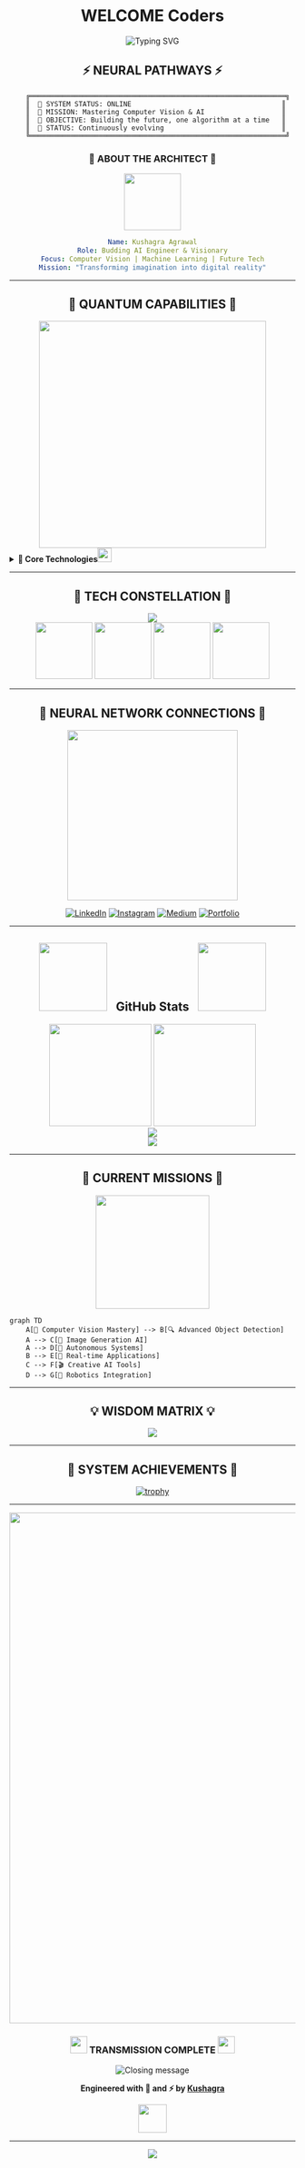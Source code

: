 # <div align="center"> WELCOME Coders </div>

<div align="center">
  <img src="https://readme-typing-svg.herokuapp.com?font=Orbitron&size=35&pause=1000&color=00D9FF&center=true&vCenter=true&width=600&lines=Hello%2C+I'm+Kushagra;Welcome+to+My+Digital+Universe" alt="Typing SVG" />
</div>


## <div align="center">⚡ NEURAL PATHWAYS ⚡</div>

```ascii
    ╔═══════════════════════════════════════════════════════════════╗
    ║  🧠 SYSTEM STATUS: ONLINE                                     ║
    ║  🎯 MISSION: Mastering Computer Vision & AI                   ║
    ║  🌟 OBJECTIVE: Building the future, one algorithm at a time   ║
    ║  🚀 STATUS: Continuously evolving                             ║
    ╚═══════════════════════════════════════════════════════════════╝
```

<div align="center">

### 🌌 ABOUT THE ARCHITECT 🌌

<img src="https://user-images.githubusercontent.com/74038190/213910845-af37a709-8995-40d6-be59-724526e3c3d7.gif" width="100">

```yaml
Name: Kushagra Agrawal
Role: Budding AI Engineer & Visionary
Focus: Computer Vision | Machine Learning | Future Tech
Mission: "Transforming imagination into digital reality"
```

</div>

---

## <div align="center">🔮 QUANTUM CAPABILITIES 🔮</div>

<div align="center">
  <img src="https://user-images.githubusercontent.com/74038190/212284158-e840e285-664b-44d7-b79b-e264b5e54825.gif" width="400">
</div>

<details>
<summary><b>🧬 Core Technologies<img src="https://github.com/Anmol-Baranwal/Cool-GIFs-For-GitHub/assets/74038190/47eb2734-addb-46da-b4dd-5e1616cd3853" width="25">&nbsp; </b></summary>

### Programming Languages
```
Python  ████████████████████████████████████████ 95%
C       ████████████████████████████████████████ 90%
Flutter ███████████████████████████████████ 55%
```

### AI/ML Arsenal
```
Deep Learning    ████████████████████████████████████████ 95%
Data Science     ████████████████████████████████████████ 92%
Neural Networks  ████████████████████████████████████████ 88%
Computer Vision  █████████████████████████████████████ 68%
```

### Cloud & DevOps
```
AWS      ███████████████████████████████████████ 80%
Docker   ███████████████████████████████████████ 80%
MongoDB  ███████████████████████████████████████ 82%
MySQL    ████████████████████████████████████████ 92%
```

</details>

---

## <div align="center">💫 TECH CONSTELLATION 💫</div>

<div align="center">
  <img src="https://skillicons.dev/icons?i=python,tensorflow,pytorch,opencv,aws,docker,mongodb,mysql,git,github,vscode,linux&theme=dark&perline=6" />
</div>

<div align="center">
  <img src="https://user-images.githubusercontent.com/74038190/212257454-16e3712e-945a-4ca2-b238-408ad0bf87e6.gif" width="100">
  <img src="https://user-images.githubusercontent.com/74038190/212257472-08e52665-c503-4bd9-aa20-f5a4dae769b5.gif" width="100">
  <img src="https://user-images.githubusercontent.com/74038190/212257468-1e9a91f1-b626-4baa-b15d-5c385b7de974.gif" width="100">
  <img src="https://user-images.githubusercontent.com/74038190/212257465-7ce8d493-cac5-494e-982a-5a9deb852c4b.gif" width="100">
</div>

---

## <div align="center">📡 NEURAL NETWORK CONNECTIONS 📡</div>

<div align="center">
  <img src="https://user-images.githubusercontent.com/74038190/212284115-f47cd8ff-2ffb-4b04-b5bf-4d1c14c0247f.gif" width="300">
</div>

<div align="center">

[![LinkedIn](https://img.shields.io/badge/LinkedIn-0077B5?style=for-the-badge&logo=linkedin&logoColor=white&labelColor=0077B5)](https://linkedin.com/in/kushagra--agrawal)
[![Instagram](https://img.shields.io/badge/Instagram-E4405F?style=for-the-badge&logo=instagram&logoColor=white&labelColor=E4405F)](https://instagram.com/_kushagra.ag_)
[![Medium](https://img.shields.io/badge/Medium-12100E?style=for-the-badge&logo=medium&logoColor=white&labelColor=12100E)](https://medium.com/@ds-kushagra)
[![Portfolio](https://img.shields.io/badge/Portfolio-FF5722?style=for-the-badge&logo=firefox&logoColor=white&labelColor=FF5722)](https://ds-kushagra.vercel.app/)

</div>

---


## <div align="center"><img src="https://user-images.githubusercontent.com/74038190/213866269-5d00981c-7c98-46d7-8a8e-16f462f15227.gif" width="120" /> &nbsp; GitHub Stats &nbsp; <img src="https://user-images.githubusercontent.com/74038190/213866269-5d00981c-7c98-46d7-8a8e-16f462f15227.gif" width="120" /></div>

<div align="center">
  <img height="180em" src="https://github-readme-stats.vercel.app/api?username=DS-Kushagra&show_icons=true&theme=tokyonight&include_all_commits=true&count_private=true&hide_border=true&bg_color=0D1117&title_color=00D9FF&icon_color=00D9FF&text_color=C9D1D9"/>
  <img height="180em" src="https://github-readme-stats.vercel.app/api/top-langs/?username=DS-Kushagra&layout=compact&langs_count=8&theme=tokyonight&hide_border=true&bg_color=0D1117&title_color=00D9FF&text_color=C9D1D9"/>
</div>

<div align="center">
  <img src="https://github-readme-streak-stats.herokuapp.com/?user=DS-Kushagra&theme=tokyonight&hide_border=true&background=0D1117&stroke=00D9FF&ring=00D9FF&fire=FF6B6B&currStreakLabel=00D9FF"/>
</div>

<div align="center">
  <img src="https://github-readme-activity-graph.vercel.app/graph?username=DS-Kushagra&theme=tokyo-night&hide_border=true&bg_color=0D1117&color=00D9FF&line=00D9FF&point=FF6B6B"/>
</div>

---

## <div align="center">🎯 CURRENT MISSIONS 🎯</div>

<div align="center">
  <img src="https://user-images.githubusercontent.com/74038190/212284094-e50ceae2-de86-4dd6-a1d4-4571d9134a7f.gif" width="200">
</div>

```mermaid
graph TD
    A[🧠 Computer Vision Mastery] --> B[🔍 Advanced Object Detection]
    A --> C[🎨 Image Generation AI]
    A --> D[🚗 Autonomous Systems]
    B --> E[📱 Real-time Applications]
    C --> F[🎬 Creative AI Tools]
    D --> G[🤖 Robotics Integration]
```

---

## <div align="center">💡 WISDOM MATRIX 💡</div>

<div align="center">
  <img src="https://quotes-github-readme.vercel.app/api?type=horizontal&theme=tokyonight&quote=The%20future%20belongs%20to%20those%20who%20learn%20more%20skills%20and%20combine%20them%20in%20creative%20ways&author=Robert%20Greene"/>
</div>

---

## <div align="center">🌟 SYSTEM ACHIEVEMENTS 🌟</div>

<div align="center">
  
[![trophy](https://github-profile-trophy.vercel.app/?username=DS-Kushagra&theme=tokyonight&no-frame=true&no-bg=true&margin-w=4&row=2&column=4)](https://github.com/ryo-ma/github-profile-trophy)

</div>

---

<div align="center">
  <img src="https://user-images.githubusercontent.com/74038190/212284100-561aa473-3905-4a80-b561-0d28506553ee.gif" width="900">
</div>

<div align="center">
  
### <img src="https://user-images.githubusercontent.com/74038190/216122041-518ac897-8d92-4c6b-9b3f-ca01dcaf38ee.png" width="30" /> TRANSMISSION COMPLETE <img src="https://user-images.githubusercontent.com/74038190/216122041-518ac897-8d92-4c6b-9b3f-ca01dcaf38ee.png" width="30" />

<img src="https://readme-typing-svg.herokuapp.com?font=Orbitron&size=20&pause=1000&color=00D9FF&center=true&vCenter=true&width=400&lines=Thank+you+for+visiting;The+future+is+now;Let's+build+it+together" alt="Closing message" />

**Engineered with 💜 and ⚡ by [Kushagra](https://ds-kushagra.vercel.app/)**

<img src="https://user-images.githubusercontent.com/74038190/212284087-bbe7e430-757e-4901-90bf-4cd2ce3e1852.gif" width="50">

</div>

---

<div align="center">
  <img src="https://capsule-render.vercel.app/api?type=waving&color=gradient&customColorList=0,2,2,5,30&height=100&section=footer"/>
</div>
